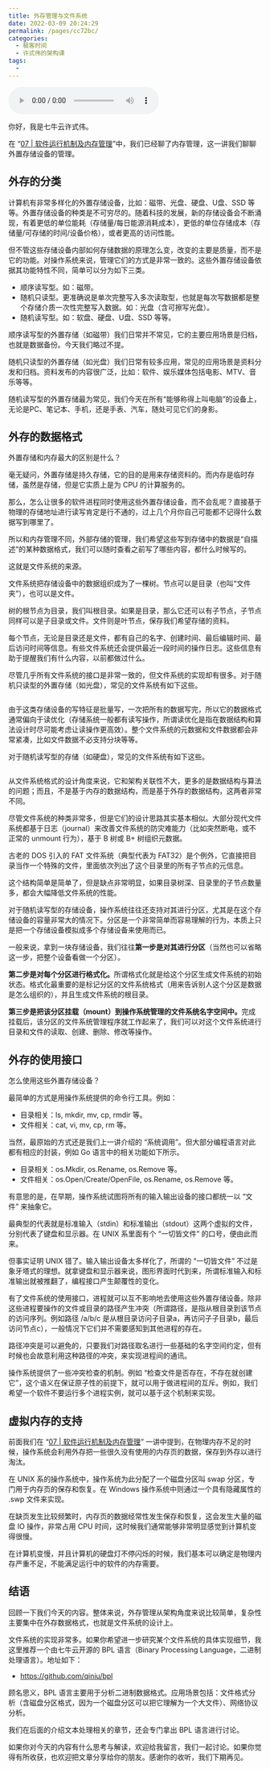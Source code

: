 ```yaml
---
title: 外存管理与文件系统
date: 2022-03-09 20:24:29
permalink: /pages/cc72bc/
categories:
  - 极客时间
  - 许式伟的架构课
tags:
  - 
---
```

<audio title="09.外存管理与文件系统" src="https://static001.geekbang.org/resource/audio/95/19/9567a7f19496063d1cac75ae0c1e7519.mp3" controls="controls"></audio> 
<p>你好，我是七牛云许式伟。</p><p>在 “<a href="https://time.geekbang.org/column/article/93802">07 | 软件运行机制及内存管理</a>”中，我们已经聊了内存管理，这一讲我们聊聊外置存储设备的管理。</p><h2>外存的分类</h2><p>计算机有非常多样化的外置存储设备，比如：磁带、光盘、硬盘、U盘、SSD 等等。外置存储设备的种类是不可穷尽的。随着科技的发展，新的存储设备会不断涌现，有着更低的单位能耗（存储量/每日能源消耗成本），更低的单位存储成本（存储量/可存储的时间/设备价格），或者更高的访问性能。</p><p>但不管这些存储设备内部如何存储数据的原理怎么变，改变的主要是质量，而不是它的功能。对操作系统来说，管理它们的方式是非常一致的。这些外置存储设备依据其功能特性不同，简单可以分为如下三类。</p><ul>
<li>顺序读写型。如：磁带。</li>
<li>随机只读型。更准确说是单次完整写入多次读取型，也就是每次写数据都是整个存储介质一次性完整写入数据。如：光盘（含可擦写光盘）。</li>
<li>随机读写型。如：软盘、硬盘、U盘、SSD 等等。</li>
</ul><p>顺序读写型的外置存储（如磁带）我们日常并不常见，它的主要应用场景是归档，也就是数据备份。今天我们略过不提。</p><p>随机只读型的外置存储（如光盘）我们日常有较多应用，常见的应用场景是资料分发和归档。资料发布的内容很广泛，比如：软件、娱乐媒体包括电影、MTV、音乐等等。</p><!-- [[[read_end]]] --><p>随机读写型的外置存储最为常见，我们今天在所有“能够称得上叫电脑”的设备上，无论是PC、笔记本、手机，还是手表、汽车，随处可见它们的身影。</p><h2>外存的数据格式</h2><p>外置存储和内存最大的区别是什么？</p><p>毫无疑问，外置存储是持久存储，它的目的是用来存储资料的。而内存是临时存储，虽然是存储，但是它实质上是为 CPU 的计算服务的。</p><p>那么，怎么让很多的软件进程同时使用这些外置存储设备，而不会乱呢？直接基于物理的存储地址进行读写肯定是行不通的，过上几个月你自己可能都不记得什么数据写到哪里了。</p><p>所以和内存管理不同，外部存储的管理，我们希望这些写到存储中的数据是“自描述”的某种数据格式，我们可以随时查看之前写了哪些内容，都什么时候写的。</p><p>这就是文件系统的来源。</p><p>文件系统把存储设备中的数据组织成为了一棵树。节点可以是目录（也叫“文件夹”），也可以是文件。</p><p>树的根节点为目录，我们叫根目录。如果是目录，那么它还可以有子节点，子节点同样可以是子目录或文件。文件则是叶节点，保存我们希望存储的资料。</p><p>每个节点，无论是目录还是文件，都有自己的名字、创建时间、最后编辑时间、最后访问时间等信息。有些文件系统还会提供最近一段时间的操作日志。这些信息有助于提醒我们有什么内容，以前都做过什么。</p><p>尽管几乎所有文件系统的接口是非常一致的，但文件系统的实现却有很多。对于随机只读型的外置存储（如光盘），常见的文件系统有如下这些。</p><p><img src="https://static001.geekbang.org/resource/image/3c/17/3cc295f0d1c92dbc8252c528d9139e17.jpg" alt=""></p><p>由于这类存储设备的写特征是批量写，一次把所有的数据写完，所以它的数据格式通常偏向于读优化（存储系统一般都有读写操作，所谓读优化是指在数据结构和算法设计时尽可能考虑让读操作更高效）。整个文件系统的元数据和文件数据都会非常紧凑，比如文件数据不必支持分块等等。</p><p>对于随机读写型的存储（如硬盘），常见的文件系统有如下这些。</p><p><img src="https://static001.geekbang.org/resource/image/07/29/0795b3e4c850d2201269be0412c45c29.jpg" alt=""></p><p>从文件系统格式的设计角度来说，它和架构关联性不大，更多的是数据结构与算法的问题；而且，不是基于内存的数据结构，而是基于外存的数据结构，这两者非常不同。</p><p>尽管文件系统的种类非常多，但是它们的设计思路其实基本相似。大部分现代文件系统都基于日志（journal）来改善文件系统的防灾难能力（比如突然断电，或不正常的 unmount 行为），基于 B 树或 B+ 树组织元数据。</p><p>古老的 DOS 引入的 FAT 文件系统（典型代表为 FAT32）是个例外，它直接把目录当作一个特殊的文件，里面依次列出了这个目录里的所有子节点的元信息。</p><p>这个结构简单是简单了，但是缺点非常明显，如果目录树深、目录里的子节点数量多，都会大幅降低文件系统的性能。</p><p>对于随机读写型的存储设备，操作系统往往还支持对其进行分区，尤其是在这个存储设备的容量非常大的情况下。分区是一个非常简单而容易理解的行为，本质上只是把一个存储设备模拟成多个存储设备来使用而已。</p><p>一般来说，拿到一块存储设备，我们往往<strong>第一步是对其进行分区</strong>（当然也可以省略这一步，把整个设备看做一个分区）。</p><p><strong>第二步是对每个分区进行格式化。</strong>所谓格式化就是给这个分区生成文件系统的初始状态。格式化最重要的是标记分区的文件系统格式（用来告诉别人这个分区是数据是怎么组织的），并且生成文件系统的根目录。</p><p><strong>第三步是把该分区挂载（mount）到操作系统管理的文件系统名字空间中。</strong>完成挂载后，该分区的文件系统管理程序就工作起来了，我们可以对这个文件系统进行目录和文件的读取、创建、删除、修改等操作。</p><h2>外存的使用接口</h2><p>怎么使用这些外置存储设备？</p><p>最简单的方式是用操作系统提供的命令行工具。例如：</p><ul>
<li>目录相关：ls, mkdir, mv, cp, rmdir 等。</li>
<li>文件相关：cat, vi, mv, cp, rm 等。</li>
</ul><p>当然，最原始的方式还是我们上一讲介绍的 “系统调用”。但大部分编程语言对此都有相应的封装，例如 Go 语言中的相关功能如下所示。</p><ul>
<li>目录相关：os.Mkdir, os.Rename, os.Remove 等。</li>
<li>文件相关：os.Open/Create/OpenFile, os.Rename, os.Remove 等。</li>
</ul><p>有意思的是，在早期，操作系统试图将所有的输入输出设备的接口都统一以 “文件” 来抽象它。</p><p>最典型的代表就是标准输入（stdin）和标准输出（stdout）这两个虚拟的文件，分别代表了键盘和显示器。在 UNIX 系里面有个 “一切皆文件” 的口号，便由此而来。</p><p>但事实证明 UNIX 错了。输入输出设备太多样化了，所谓的 “一切皆文件” 不过是象牙塔式的理想。就拿键盘和显示器来说，图形界面时代到来，所谓标准输入和标准输出就被推翻了，编程接口产生颠覆性的变化。</p><p>有了文件系统的使用接口，进程就可以互不影响地去使用这些外置存储设备。除非这些进程要操作的文件或目录的路径产生冲突（所谓路径，是指从根目录到该节点的访问序列。例如路径 /a/b/c 是从根目录访问子目录a，再访问子子目录b，最后访问节点c），一般情况下它们并不需要感知到其他进程的存在。</p><p>路径冲突是可以避免的，只要我们对路径取名进行一些基础的名字空间约定，但有时候也会故意利用这种路径的冲突，来实现进程间的通讯。</p><p>操作系统提供了一些冲突检查的机制。例如 “检查文件是否存在，不存在就创建它”，这个语义在保证原子性的前提下，就可以用于做进程间的互斥。例如，我们希望一个软件不要运行多个进程实例，就可以基于这个机制来实现。</p><h2>虚拟内存的支持</h2><p>前面我们在 “<a href="https://time.geekbang.org/column/article/93802">07 | 软件运行机制及内存管理</a>” 一讲中提到，在物理内存不足的时候，操作系统会利用外存把一些很久没有使用的内存页的数据，保存到外存以进行淘汰。</p><p>在 UNIX 系的操作系统中，操作系统为此分配了一个磁盘分区叫 swap 分区，专门用于内存页的保存和恢复。在 Windows 操作系统中则通过一个具有隐藏属性的 .swp 文件来实现。</p><p>在缺页发生比较频繁时，内存页的数据经常性发生保存和恢复，这会发生大量的磁盘 IO 操作，非常占用 CPU 时间，这时候我们通常能够非常明显感觉到计算机变得很慢。</p><p>在计算机变慢，并且计算机的硬盘灯不停闪烁的时候，我们基本可以确定是物理内存严重不足，不能满足运行中的软件的内存需要。</p><h2>结语</h2><p>回顾一下我们今天的内容。整体来说，外存管理从架构角度来说比较简单，复杂性主要集中在外存数据格式，也就是文件系统的设计上。</p><p>文件系统的实现非常多。如果你希望进一步研究某个文件系统的具体实现细节，我这里推荐一个由七牛云开源的 BPL 语言（Binary Processing Language，二进制处理语言）。地址如下：</p><ul>
<li><a href="https://github.com/qiniu/bpl">https://github.com/qiniu/bpl</a></li>
</ul><p>顾名思义，BPL 语言主要用于分析二进制数据格式。应用场景包括：文件格式分析（含磁盘分区格式，因为一个磁盘分区可以把它理解为一个大文件）、网络协议分析。</p><p>我们在后面的介绍文本处理相关的章节，还会专门拿出 BPL 语言进行讨论。</p><p>如果你对今天的内容有什么思考与解读，欢迎给我留言，我们一起讨论。如果你觉得有所收获，也欢迎把文章分享给你的朋友。感谢你的收听，我们下期再见。</p>